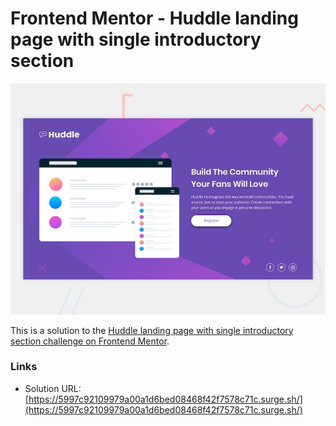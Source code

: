 # Frontend Mentor - Huddle landing page with single introductory section

![Design preview for the Huddle landing page with single introductory section](./design/desktop-preview.jpg)

This is a solution to the [Huddle landing page with single introductory section challenge on Frontend Mentor](https://www.frontendmentor.io/challenges/huddle-landing-page-with-a-single-introductory-section-B_2Wvxgi0).

### Links

- Solution URL: [https://5997c92109979a00a1d6bed08468f42f7578c71c.surge.sh/](https://5997c92109979a00a1d6bed08468f42f7578c71c.surge.sh/)
